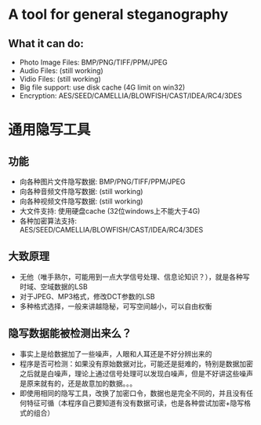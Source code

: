# A tool for general steganography #
##  What it can do: ##
- Photo Image Files: BMP/PNG/TIFF/PPM/JPEG
- Audio Files: (still working)
- Vidio Files: (still working)
- Big file support: use disk cache (4G limit on win32)
- Encryption: AES/SEED/CAMELLIA/BLOWFISH/CAST/IDEA/RC4/3DES

# 通用隐写工具 #
## 功能 ##
- 向各种图片文件隐写数据: BMP/PNG/TIFF/PPM/JPEG
- 向各种音频文件隐写数据: (still working)
- 向各种视频文件隐写数据: (still working)
- 大文件支持: 使用硬盘cache (32位windows上不能大于4G)
- 各种加密算法支持: AES/SEED/CAMELLIA/BLOWFISH/CAST/IDEA/RC4/3DES

## 大致原理 ##
- 无他（唯手熟尔，可能用到一点大学信号处理、信息论知识？），就是各种写时域、空域数据的LSB
- 对于JPEG、MP3格式，修改DCT参数的LSB
- 多种格式选择，一般来讲越隐秘，可写空间越小，可以自由权衡

## 隐写数据能被检测出来么？ ##
- 事实上是给数据加了一些噪声，人眼和人耳还是不好分辨出来的
- 程序是否可检测：如果没有原始数据对比，可能还是挺难的，特别是数据加密之后就是白噪声，理论上通过信号处理可以发现白噪声，但是不好讲这些噪声是原来就有的，还是故意加的数据。。。
- 即使用相同的隐写工具，改换了加密口令，数据也是完全不同的，并且没有任何特征可循（本程序自己要知道有没有数据可读，也是各种尝试加密+隐写格式的组合）

